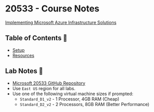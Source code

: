 # 20533 - Course Notes

[Implementing Microsoft Azure Infrastructure Solutions](https://www.microsoft.com/en-au/learning/course.aspx?cid=20533)

## Table of Contents 📄

* [Setup](/20533/Setup.md)
* [Resources](/20533/Resources.md)

## Lab Notes 🔬

* [Microsoft 20533 GitHub Repository](https://github.com/MicrosoftLearning/20533-ImplementingMicrosoftAzureInfrastructureSolutions)
* Use `East US` region for all labs.
* Use one of the following virtual machine sizes if prompted:
  * `Standard_D1_v2` - 1 Processor, 4GB RAM (Cheap)
  * `Standard_D2_v2` - 2 Processors, 8GB RAM (Better Performance)
